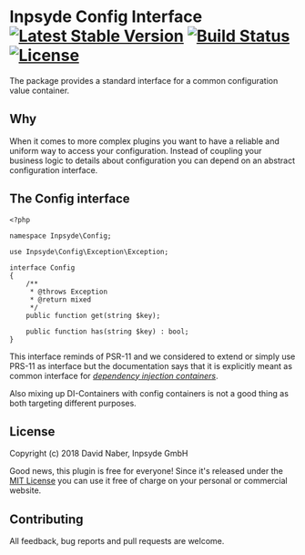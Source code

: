 # Inpsyde Config Interface [![Latest Stable Version](https://poser.pugx.org/inpsyde/config-interface/v/stable?format=flat-square)](https://packagist.org/packages/inpsyde/config-interface) [![Build Status](https://img.shields.io/travis-ci/inpsyde/config-interface.svg?style=flat-square)](https://travis-ci.org/inpsyde/config-interface) [![License](https://poser.pugx.org/inpsyde/config-interface/license?format=flat-square)](https://packagist.org/packages/inpsyde/config-interface)

The package provides a standard interface for a common configuration value container.

## Why

When it comes to more complex plugins you want to have a reliable and uniform way to access your configuration. Instead of coupling your business logic to details about configuration you can depend on an abstract configuration interface.


## The Config interface

    <?php
    
    namespace Inpsyde\Config;
    
    use Inpsyde\Config\Exception\Exception;
    
    interface Config
    {
        /**
         * @throws Exception
         * @return mixed
         */
        public function get(string $key);
    
        public function has(string $key) : bool;
    }

This interface reminds of PSR-11 and we considered to extend or simply use PRS-11 as interface but the documentation says that it is explicitly meant as common interface for [_dependency injection containers_](https://www.php-fig.org/psr/psr-11/).

Also mixing up DI-Containers with config containers is not a good thing as both targeting different purposes.


## License

Copyright (c) 2018 David Naber, Inpsyde GmbH

Good news, this plugin is free for everyone! Since it's released under the [MIT License](LICENSE) you can use it free of charge on your personal or commercial website.

## Contributing

All feedback, bug reports and pull requests are welcome.

